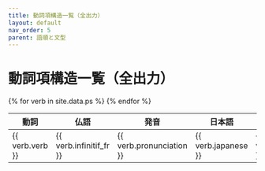 ```yaml
---
title: 動詞項構造一覧（全出力）
layout: default
nav_order: 5
parent: 語順と文型
---
```


# 動詞項構造一覧（全出力）

<table>
  <thead>
    <tr>
      <th>動詞</th>
      <th>仏語</th>
      <th>発音</th>
      <th>日本語</th>
      <th>x1_前置詞</th>
      <th>x1_役割</th>
      <th>x2_前置詞</th>
      <th>x2_役割</th>
      <th>x3_前置詞</th>
      <th>x3_役割</th>
      <th>x4_前置詞</th>
      <th>x4_役割</th>
      <th>x5_前置詞</th>
      <th>x5_役割</th>
    </tr>
  </thead>
  <tbody>
    {% for verb in site.data.ps %}
    <tr>
      <td>{{ verb.verb }}</td>
      <td>{{ verb.infinitif_fr }}</td>
      <td>{{ verb.pronunciation }}</td>
      <td>{{ verb.japanese }}</td>
      <td>{{ verb.x1_preposition }}</td>
      <td>{{ verb.x1_role }}</td>
      <td>{{ verb.x2_preposition }}</td>
      <td>{{ verb.x2_role }}</td>
      <td>{{ verb.x3_preposition }}</td>
      <td>{{ verb.x3_role }}</td>
      <td>{{ verb.x4_preposition }}</td>
      <td>{{ verb.x4_role }}</td>
      <td>{{ verb.x5_preposition }}</td>
      <td>{{ verb.x5_role }}</td>
    </tr>
    {% endfor %}
  </tbody>
</table>

